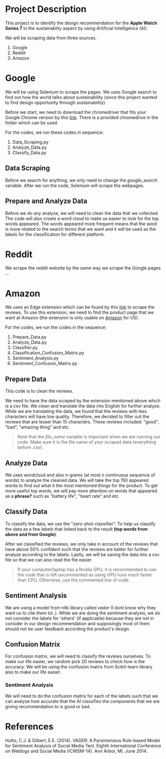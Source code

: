 # Project Description
This project is to identify the design recommendation for the **Apple Watch Series 7** in the sustainablity aspect by using Artificial Intelligence (AI).

We will be scraping data from three sources.
1. Google
2. Reddit
3. Amazon

# Google
We will be using Selenium to scrape the pages. We uses Google search to find out how the world talks about sustainability (since this project wanted to find design opportunity through sustainability).

Before we start, we need to download the chromedriver that fits your Google Chrome version by this [link](https://chromedriver.chromium.org/downloads). There is a provided chromedrive in the folder which can be used.

For the codes, we run these codes in sequence:
1. Data_Scraping.py
2. Analyze_Data.py
3. Classify_Data.py

## Data Scraping
Before we search for anything, we only need to change the *google_search* variable. After we run the code, Selenium will scrape the webpages.

## Prepare and Analyze Data
Before we do any analyze, we will need to clean the data that we collected. The code will also create a word cloud to make us easier to look for the top words appeared. The words appeared more frequent means that the word is more related to the search terms that we want and it will be used as the labels for the classification for different platform.

# Reddit
We scrape the reddit website by the same way we scrape the Google pages ...

# Amazon
We uses an Edge extension which can be found by this [link](https://chrome.google.com/webstore/detail/amazon-reviews-exporter-c/njlppnciolcibljfdobcefcngiampidm) to scrape the reviews. To use this extension, we need to find the product page that we want at Amazon (the extension is only usable on [Amazon](https://www.amazon.com/) for US).

For the codes, we run the codes in the sequence:
1. Prepare_Data.py
2. Analyze_Data.py
3. Classifier.py
4. Classification_Confusion_Matrix.py
5. Sentiment_Analysis.py
6. Sentiment_Confusion_Matrix.py

## Prepare Data
This code is to clean the reviews.

We need to have the data scraped by the extension mentioned above which is a csv file. We clean and translate the data into English for further analyze. While we are translating the data, we found that the reviews with less characters will have low quality. Therefore, we decided to filter out the reviews that are lesser than 15 characters. These reviews included: "good", "bad", "amazing thing" and etc.

> Note that the *file_name* variable is important when we are running our code. Make sure it is the file name of your scraped data (everything before .csv).

## Analyze Data
We uses wordcloud and also n-grams (at most n continuous sequence of words) to analyze the cleaned data. We will take the top 150 appeared words to find out what it the most mentioned things for the product. To get more useful top words, we will pay more attention on words that appeared as a **phrase?** such as "battery life", "heart rate" and etc.

## Classify Data
To classify the data, we use the "zero-shot-classifier". To help us classify the data as a few labels that linked back to the result **(top words from above and from Google)**. 

After we classified the reviews, we only take in account of the reviews that have above 50% confident such that the reviews are better for further analyze according to the labels. Lastly, we will be saving the data into a csv file so that we can also read the file easier.

> If your computer/laptop has a Nvidia GPU, it is recommended to use the code that is left uncommented as using GPU runs much faster than CPU. Otherwise, use the commented line of code.

## Sentiment Analysis
We are using a model from nltk library called *vader* (I dont know why they want us to cite them lol..). While we are doing the sentiment analysis, we do not consider the labels for 'others' (if applicable) because they are not in consider in our design recommendation and supposingly most of them should not be user feedback according the product's design.

## Confusion Matrix
For confusion matrix, we will need to classify the reviews ourselves. To make our life easier, we random pick 20 reviews to check how is the accuracy. We will be using the confusion matrix from Scikit-learn library also to make our life easier.

### Sentiment Analysis
We will need to do the confusion matrix for each of the labels such that we can analyze how accurate that the AI classifies the components that we are giving recommendation to is good or bad.

# References
Hutto, C.J. & Gilbert, E.E. (2014). VADER: A Parsimonious Rule-based Model for Sentiment Analysis of Social Media Text. Eighth International Conference on Weblogs and Social Media (ICWSM-14). Ann Arbor, MI, June 2014.